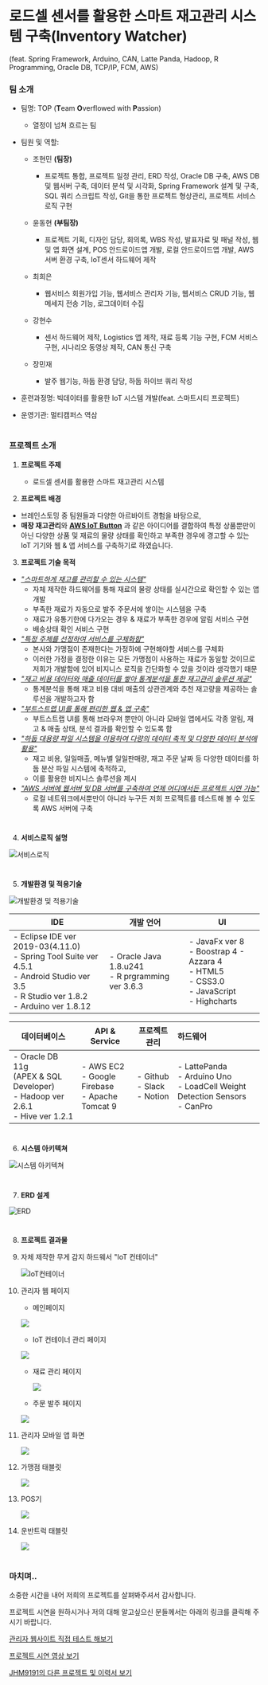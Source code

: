 # 로드셀 센서를 활용한 스마트 재고관리 시스템 구축(Inventory Watcher)

(feat. Spring Framework, Arduino, CAN, Latte Panda, Hadoop, R Programming, Oracle DB, TCP/IP, FCM,  AWS) 



### 팀 소개
- 팀명: TOP (**T**eam **O**verflowed with **P**assion)

  - 열정이 넘쳐 흐르는 팀

- 팀원 및 역할:
  - 조현민 **(팀장)**

    - 프로젝트 통합, 프로젝트 일정 관리, ERD 작성, Oracle DB 구축, AWS DB 및 웹서버 구축, 데이터 분석 및 시각화, Spring Framework 설계 및 구축, SQL 쿼리 스크립트 작성, Git을 통한 프로젝트 형상관리, 프로젝트 서비스 로직 구현

  - 윤동현 **(부팀장)**

    - 프로젝트 기획, 디자인 담당, 회의록, WBS 작성, 발표자료 및 패널 작성, 웹 및 앱 화면 설계, POS 안드로이드앱 개발, 로컬 안드로이드앱 개발, AWS 서버 환경 구축, IoT센서 하드웨어 제작

  - 최희은

    - 웹서비스 회원가입 기능, 웹서비스 관리자 기능, 웹서비스 CRUD 기능, 웹 메세지 전송 기능, 로그데이터 수집

  - 강현수

    - 센서 하드웨어 제작, Logistics 앱 제작, 재료 등록 기능 구현, FCM 서비스 구현, 시나리오 동영상 제작, CAN 통신 구축

  - 장민재

    - 발주 웹기능, 하둡 환경 담당, 하둡 하이브 쿼리 작성

    

- 훈련과정명: 빅데이터를 활용한 IoT 시스템 개발(feat. 스마트시티 프로젝트)

- 운영기관: 멀티캠퍼스 역삼
  

# 


### 프로젝트 소개

1. **프로젝트 주제** 
	
	- 로드셀 센서를 활용한 스마트 재고관리 시스템
	
	
	
2. **프로젝트 배경**

  - 브레인스토밍 중 팀원들과 다양한 아르바이트 경험을 바탕으로,
  - **매장 재고관리**와 **[AWS IoT Button](https://aws.amazon.com/ko/iotbutton/)** 과 같은 아이디어를 결합하여 특정 상품뿐만이 아닌 다양한 상품 및 재료의 물량 상태를 확인하고 부족한 경우에 경고할 수 있는 IoT 기기와 웹 & 앱 서비스를 구축하기로 하였습니다.

  

3. **프로젝트 기술 목적**

  - <u>*"스마트하게 재고를 관리할 수 있는 시스템"*</u>
    - 자체 제작한 하드웨어를 통해 재료의 물량 상태를 실시간으로 확인할 수 있는 앱 개발
    - 부족한 재료가 자동으로 발주 주문서에 쌓이는 시스템을 구축
    - 재료가 유통기한에 다가오는 경우 & 재료가 부족한 경우에 알림 서비스 구현
    - 배송상태 확인 서비스 구현
  - *<u>"특정 주체를 선정하여 서비스를 구체화함"</u>*
    - 본사와 가맹점이 존재한다는 가정하에 구현해야할 서비스를 구체화
    - 이러한 가정을 결정한 이유는 모든 가맹점이 사용하는 재료가 동일할 것이므로 저희가 개발함에 있어 비지니스 로직을 간단화할 수 있을 것이라 생각했기 때문
  - *<u>"재고 비용 데이터와 매출 데이터를 쌓아 통계분석을 통한 재고관리 솔루션 제공"</u>*
    - 통계분석을 통해 재고 비용 대비 매출의 상관관계와 추천 재고량을 제공하는 솔루션을 개발하고자 함
  - <u>*"부트스트랩 UI를 통해 편리한 웹 & 앱 구축"*</u>
    - 부트스트랩 UI를 통해 브라우져 뿐만이 아니라 모바일 앱에서도 각종 알림, 재고 & 매출 상태, 분석 결과를 확인할 수 있도록 함
  - <u>*"하둡 대용량 파일 시스템을 이용하여 다량의 데이터 축적 및 다양한 데이터 분석에 활용"*</u>
    - 재고 비용, 일일매출, 메뉴별 일일판매량, 재고 주문 날짜 등 다양한 데이터를 하둡 분산 파일 시스템에 축적하고,
    - 이를 활용한 비지니스 솔루션을 제시
  - <u>*"AWS 서버에 웹서버 및 DB 서버를 구축하여 언제 어디에서든 프로젝트 시연 가능"*</u>
    - 로컬 네트워크에서뿐만이 아니라 누구든 저희 프로젝트를 테스트해 볼 수 있도록 AWS 서버에 구축

  

  
  

#   

# 
  

4. **서비스로직 설명**

  ![서비스로직](./img/서비스로직.png)

  
  

#   

# 
    

    

5. **개발환경 및 적용기술**

  ![개발환경 및 적용기술](./img/개발환경및적용기술.png)

| IDE                                                          | 개발 언어                                            | UI                                                           |
| ------------------------------------------------------------ | ---------------------------------------------------- | ------------------------------------------------------------ |
| - Eclipse IDE ver 2019-03(4.11.0) <br/>- Spring Tool Suite ver 4.5.1 <br/>- Android Studio ver 3.5 <br/>- R Studio ver 1.8.2 <br/>- Arduino ver 1.8.12 | - Oracle Java 1.8.u241 <br/>- R prgramming ver 3.6.3 | - JavaFx ver 8 <br/>- Boostrap 4 - Azzara 4 <br/>- HTML5 <br />- CSS3.0 <br />- JavaScript <br />- Highcharts |

| 데이터베이스                                                 | API & Service                                              | 프로젝트 관리                         | 하드웨어                                                     |
| ------------------------------------------------------------ | ---------------------------------------------------------- | ------------------------------------- | :----------------------------------------------------------- |
| - Oracle DB 11g <br />  (APEX & SQL Developer)<br/> - Hadoop ver 2.6.1<br/>- Hive ver 1.2.1 | - AWS EC2  <br />- Google Firebase <br />- Apache Tomcat 9 | - Github <br />- Slack <br />- Notion | - LattePanda <br />- Arduino Uno <br />- LoadCell Weight Detection Sensors <br />- CanPro |

  
  

#   

# 
  

  

6. **시스템 아키텍쳐**

  ![시스템 아키텍쳐](./img/시스템아키텍쳐.png)

  

  
  

#   

# 
  

  

7. **ERD 설계**

  ![ERD](./img/ERD.png)

  

  
  

#   

# 
  

  

8. **프로젝트 결과물**

  1. 자체 제작한 무게 감지 하드웨서 "IoT 컨테이너"

     ![IoT컨테이너](./img/IoT컨테이너.png)

     

  2. 관리자 웹 페이지

     - 메인페이지

      ![](./img/관리자웹페이지_메인페이지.png)

     

     - IoT 컨테이너 관리 페이지

      ![](./img/관리자웹페이지_컨테이너.png)

     

     - 재료 관리 페이지

       ![](./img/관리자웹페이지_재료.png)

     

     - 주문 발주 페이지

      ![](./img/관리자웹페이지_주문발주.png)

     

     

  3. 관리자 모바일 앱 화면

     ![](./img/관리자모바일앱화면.png)

     

  4. 가맹점 태블릿

     ![](./img/가맹점태블릿.png)

     

  5. POS기

     ![](./img/POS.png)

     

  6. 운반트럭 태블릿

     ![](./img/운반트럭태블릿.png)

    

#   

# 

  

  ### 마치며..

  소중한 시간을 내어 저희의 프로젝트를 살펴봐주셔서 감사합니다.

  프로젝트 시연을 원하시거나 저의 대해 알고싶으신 분들께서는 아래의 링크를 클릭해 주시기 바랍니다.

  

  [관리자 웹사이트 직접 테스트 해보기](http://15.165.163.102/top)

  [프로젝트 시연 영상 보기](https://youtu.be/6x_5fEjYh4E)

  [JHM9191의 다른 프로젝트 및 이력서 보기](https://www.notion.so/jhm9191/Jo-Hyun-Min-7c46d52d463e4265af412494e6d1261f)

  